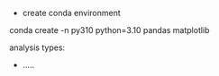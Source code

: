 * create conda environment

conda create -n py310 python=3.10 pandas matplotlib

analysis types:
- .....